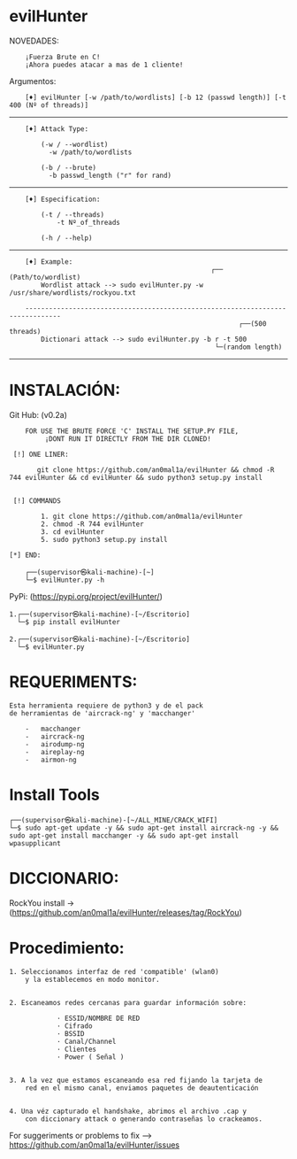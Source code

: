 # evilHunter

NOVEDADES:
        
        ¡Fuerza Brute en C!
        ¡Ahora puedes atacar a mas de 1 cliente!


Argumentos:
     
        
        [♦] evilHunter [-w /path/to/wordlists] [-b 12 (passwd length)] [-t 400 (Nº of threads)]
--- 
        [♦] Attack Type:

            (-w / --wordlist)
              -w /path/to/wordlists

            (-b / --brute)
              -b passwd_length ("r" for rand)
---
        [♦] Especification: 

            (-t / --threads)
                -t Nº_of_threads

            (-h / --help)
---
        [♦] Example:
                                                       ┌── (Path/to/wordlist)
            Wordlist attack --> sudo evilHunter.py -w /usr/share/wordlists/rockyou.txt

        -------------------------------------------------------------------------------
                                                              ┌──(500 threads)                                                              
            Dictionari attack --> sudo evilHunter.py -b r -t 500
                                                        └─(random length)

---



# INSTALACIÓN:

Git Hub: (v0.2a)
    
        FOR USE THE BRUTE FORCE 'C' INSTALL THE SETUP.PY FILE, 
             ¡DONT RUN IT DIRECTLY FROM THE DIR CLONED! 
        
     [!] ONE LINER: 
     
           git clone https://github.com/an0mal1a/evilHunter && chmod -R 744 evilHunter && cd evilHunter && sudo python3 setup.py install


     [!] COMMANDS

            1. git clone https://github.com/an0mal1a/evilHunter
            2. chmod -R 744 evilHunter
            3. cd evilHunter 
            5. sudo python3 setup.py install

    [*] END:

        ┌──(supervisor㉿kali-machine)-[~]
        └─$ evilHunter.py -h 
    
    

PyPi: (https://pypi.org/project/evilHunter/)   

    1.┌──(supervisor㉿kali-machine)-[~/Escritorio]
      └─$ pip install evilHunter
                
    2.┌──(supervisor㉿kali-machine)-[~/Escritorio]
      └─$ evilHunter.py 


# REQUERIMENTS:

    Esta herramienta requiere de python3 y de el pack
    de herramientas de 'aircrack-ng' y 'macchanger'

        -   macchanger
        -   aircrack-ng
        -   airodump-ng
        -   aireplay-ng
        -   airmon-ng
        
    
# Install Tools

    ┌──(supervisor㉿kali-machine)-[~/ALL_MINE/CRACK_WIFI]
    └─$ sudo apt-get update -y && sudo apt-get install aircrack-ng -y && sudo apt-get install macchanger -y && sudo apt-get install wpasupplicant
 
# DICCIONARIO:
RockYou install -> (https://github.com/an0mal1a/evilHunter/releases/tag/RockYou)

# Procedimiento:

    1. Seleccionamos interfaz de red 'compatible' (wlan0) 
        y la establecemos en modo monitor.


    2. Escaneamos redes cercanas para guardar información sobre:

                · ESSID/NOMBRE DE RED
                · Cifrado
                · BSSID
                · Canal/Channel
                · Clientes
                · Power ( Señal )


    3. A la vez que estamos escaneando esa red fijando la tarjeta de
        red en el mismo canal, enviamos paquetes de deautenticación 
        

    4. Una véz capturado el handshake, abrimos el archivo .cap y
        con diccionary attack o generando contraseñas lo crackeamos.


For suggeriments or problems to fix --> https://github.com/an0mal1a/evilHunter/issues
